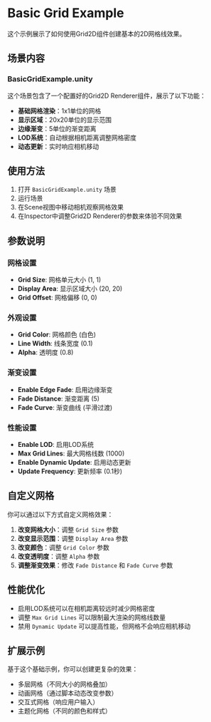 # Basic Grid Example

这个示例展示了如何使用Grid2D组件创建基本的2D网格线效果。

## 场景内容

### BasicGridExample.unity

这个场景包含了一个配置好的Grid2D Renderer组件，展示了以下功能：

- **基础网格渲染**：1x1单位的网格
- **显示区域**：20x20单位的显示范围
- **边缘渐变**：5单位的渐变距离
- **LOD系统**：自动根据相机距离调整网格密度
- **动态更新**：实时响应相机移动

## 使用方法

1. 打开 `BasicGridExample.unity` 场景
2. 运行场景
3. 在Scene视图中移动相机观察网格效果
4. 在Inspector中调整Grid2D Renderer的参数来体验不同效果

## 参数说明

### 网格设置
- **Grid Size**: 网格单元大小 (1, 1)
- **Display Area**: 显示区域大小 (20, 20)
- **Grid Offset**: 网格偏移 (0, 0)

### 外观设置
- **Grid Color**: 网格颜色 (白色)
- **Line Width**: 线条宽度 (0.1)
- **Alpha**: 透明度 (0.8)

### 渐变设置
- **Enable Edge Fade**: 启用边缘渐变
- **Fade Distance**: 渐变距离 (5)
- **Fade Curve**: 渐变曲线 (平滑过渡)

### 性能设置
- **Enable LOD**: 启用LOD系统
- **Max Grid Lines**: 最大网格线数 (1000)
- **Enable Dynamic Update**: 启用动态更新
- **Update Frequency**: 更新频率 (0.1秒)

## 自定义网格

你可以通过以下方式自定义网格效果：

1. **改变网格大小**：调整 `Grid Size` 参数
2. **改变显示范围**：调整 `Display Area` 参数
3. **改变颜色**：调整 `Grid Color` 参数
4. **改变透明度**：调整 `Alpha` 参数
5. **调整渐变效果**：修改 `Fade Distance` 和 `Fade Curve` 参数

## 性能优化

- 启用LOD系统可以在相机距离较远时减少网格密度
- 调整 `Max Grid Lines` 可以限制最大渲染的网格线数量
- 禁用 `Dynamic Update` 可以提高性能，但网格不会响应相机移动

## 扩展示例

基于这个基础示例，你可以创建更复杂的效果：

- 多层网格（不同大小的网格叠加）
- 动画网格（通过脚本动态改变参数）
- 交互式网格（响应用户输入）
- 主题化网格（不同的颜色和样式）